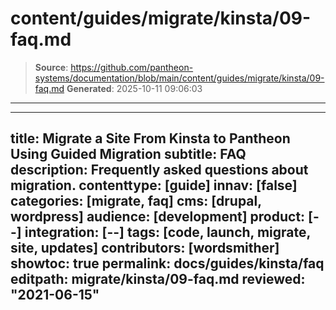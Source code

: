 # content/guides/migrate/kinsta/09-faq.md

> **Source**: https://github.com/pantheon-systems/documentation/blob/main/content/guides/migrate/kinsta/09-faq.md
> **Generated**: 2025-10-11 09:06:03

---

---
title: Migrate a Site From Kinsta to Pantheon Using Guided Migration
subtitle: FAQ
description: Frequently asked questions about migration.
contenttype: [guide]
innav: [false]
categories: [migrate, faq]
cms: [drupal, wordpress]
audience: [development]
product: [--]
integration: [--]
tags: [code, launch, migrate, site, updates]
contributors: [wordsmither]
showtoc: true
permalink: docs/guides/kinsta/faq
editpath: migrate/kinsta/09-faq.md
reviewed: "2021-06-15"
---

<Partial file="migrate/faq-general.md" />
<Partial file="migrate/faq-drupal.md" />
<Partial file="migrate/faq-wordpress.md" />

